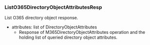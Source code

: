 ### ListO365DirectoryObjectAttributesResp
List O365 directory object response.

- attributes: list of DirectoryObjectAttributes
  - Response of M365DirectoryObjectAttributes operation and the holding list of queried directory object attributes.
